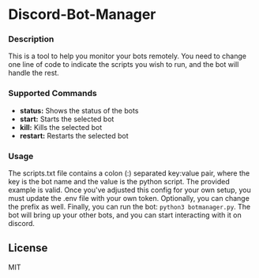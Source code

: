 # Discord-Bot-Manager

### Description
This is a tool to help you monitor your bots remotely. You need to change one line of code to indicate the scripts you wish to run, and the bot will handle the rest.

### Supported Commands
- **status:**   Shows the status of the bots
- **start:**    Starts the selected bot
- **kill:**     Kills the selected bot
- **restart:**  Restarts the selected bot

### Usage
The scripts.txt file contains a colon (:) separated key:value pair, where the key is the bot name and the value is the python script. The provided example is valid.
Once you've adjusted this config for your own setup, you must update the .env file with your own token. Optionally, you can change the prefix as well.
Finally, you can run the bot: `python3 botmanager.py`. The bot will bring up your other bots, and you can start interacting with it on discord.



## License
MIT